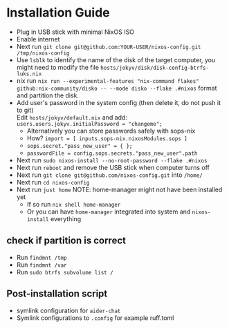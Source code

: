 # Installation Guide

- Plug in USB stick with minimal NixOS ISO
- Enable internet
- Next run `git clone git@github.com:YOUR-USER/nixos-config.git /tmp/nixos-config`
- Use `lsblk` to identify the name of the disk of the target computer, you might need to modify the file `hosts/jokyv/disk/disk-config-btrfs-luks.nix`
- nix run `nix run --experimental-features "nix-command flakes" github:nix-community/disko -- --mode disko --flake .#nixos` format and partition the disk.
- Add user's password in the system config (then delete it, do not push it to git)  
  Edit `hosts/jokyv/default.nix` and add:  
  `users.users.jokyv.initialPassword = "changeme";`  
  - Alternatively you can store passwords safely with sops-nix
  - How? `import = [ inputs.sops-nix.nixosModules.sops ]`
  - `sops.secret."pass_new_user" = { };`
  - `passwordFile = config.sops.secrets."pass_new_user".path`
- Next run `sudo nixos-install --no-root-password --flake .#nixos`
- Next run `reboot` and remove the USB stick when computer turns off
- Next run `git clone git@github.com/nixos-config.git` into `/home/`
- Next run `cd nixos-config`
- Next run `just home` NOTE: home-manager might not have been installed yet
  - If so run `nix shell home-manager`
  - Or you can have `home-manager` integrated into system and `nixos-install` everything

## check if partition is correct

- Run `findmnt /tmp`
- Run `findmnt /var`
- Run `sudo btrfs subvolume list /`

## Post-installation script

- symlink configuration for `aider-chat`
- Symlink configurations to `.config` for example ruff.toml
